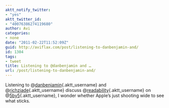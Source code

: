 ```yaml
---
aktt_notify_twitter:
- "yes"
aktt_twitter_id:
- "40076386274119680"
author: Avi
categories:
- none
date: "2011-02-22T11:52:09Z"
guid: http://aviflax.com/post/listening-to-danbenjamin-and/
id: 1304
tags:
- tweet
title: Listening to @danbenjamin and …
url: /post/listening-to-danbenjamin-and/
---
```

Listening to @[danbenjamin](http://twitter.com/danbenjamin){.aktt_username} and @[richziade](http://twitter.com/richziade){.aktt_username} discuss @[readability](http://twitter.com/readability){.aktt_username} on @[5by5](http://twitter.com/5by5){.aktt_username}, I wonder whether Apple’s just shooting wide to see what sticks.